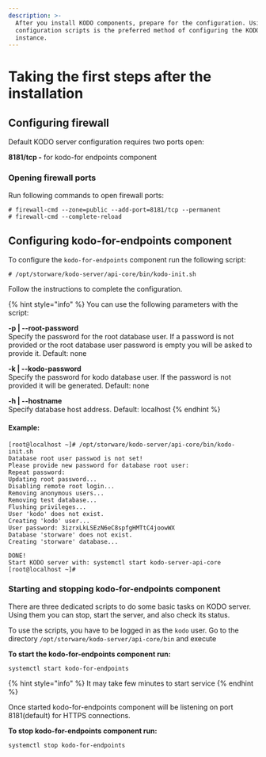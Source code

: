 ```yaml
---
description: >-
  After you install KODO components, prepare for the configuration. Using the
  configuration scripts is the preferred method of configuring the KODO server
  instance.
---
```


# Taking the first steps after the installation

## Configuring firewall

Default KODO server configuration requires two ports open:

**8181/tcp -** for kodo-for endpoints component  


### Opening firewall ports

Run following commands to open firewall ports:

```text
# firewall-cmd --zone=public --add-port=8181/tcp --permanent
# firewall-cmd --complete-reload
```

## Configuring kodo-for-endpoints component

To configure the `kodo-for-endpoints` component run the following script:

```text
# /opt/storware/kodo-server/api-core/bin/kodo-init.sh
```

Follow the instructions to complete the configuration.

{% hint style="info" %}
You can use the following parameters with the script:

**-p \| --root-password**  
Specify the password for the root database user. If a password is not provided or the root database user password is empty you will be asked to provide it. Default: none

**-k \| --kodo-password**  
Specify the password for kodo database user. If the password is not provided it will be generated. Default: none

**-h \| --hostname**  
Specify database host address. Default: localhost
{% endhint %}

#### Example:

```text
[root@localhost ~]# /opt/storware/kodo-server/api-core/bin/kodo-init.sh 
Database root user passwod is not set!
Please provide new password for database root user: 
Repeat password: 
Updating root password...
Disabling remote root login...
Removing anonymous users...
Removing test database...
Flushing privileges...
User 'kodo' does not exist.
Creating 'kodo' user...
User password: 3izrxLkLSEzN6eC8spfgHMTtC4joowWX
Database 'storware' does not exist.
Creating 'storware' database...

DONE!
Start KODO server with: systemctl start kodo-server-api-core
[root@localhost ~]#
```

### Starting and stopping kodo-for-endpoints component

There are three dedicated scripts to do some basic tasks on KODO server. Using them you can stop, start the server, and also check its status.

To use the scripts, you have to be logged in as the `kodo` user. Go to the directory  `/opt/storware/kodo-server/api-core/bin`   and execute 



**To start the kodo-for-endpoints component run:**

```text
systemctl start kodo-for-endpoints
```

{% hint style="info" %}
It may take few minutes to start service
{% endhint %}

Once started kodo-for-endpoints component will be listening on port 8181\(default\) for HTTPS connections.

**To stop kodo-for-endpoints component run:**

```text
systemctl stop kodo-for-endpoints
```



